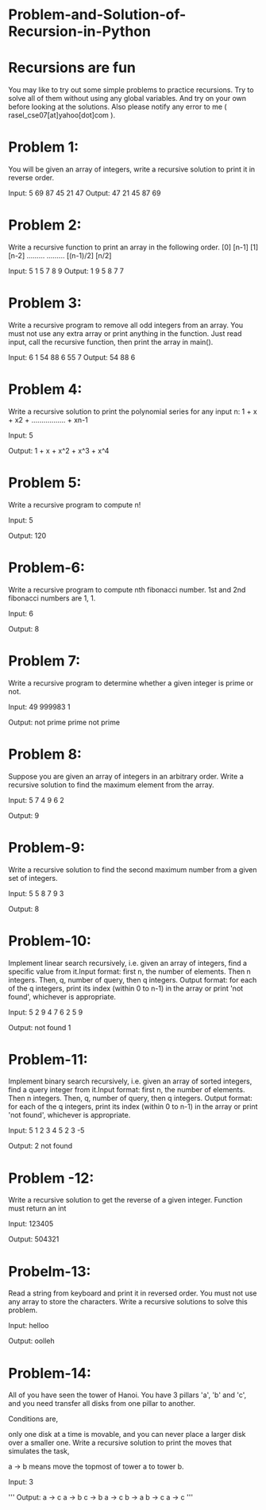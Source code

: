 # Problem-and-Solution-of-Recursion-in-Python

# Recursions are fun

You may like to try out some simple problems to practice recursions. Try to solve all of them without using any global variables. And try on your own before looking at the solutions. Also please notify any error to me ( rasel_cse07[at]yahoo[dot]com ).

# Problem 1:

You will be given an array of integers, write a recursive solution to print it in reverse order.


Input:
5
69 87 45 21 47
Output:
47 21 45 87 69

# Problem 2:

Write a recursive function to print an array in the following order.
[0] [n-1]
[1] [n-2]
.........
.........
[(n-1)/2] [n/2]


Input:
5
1 5 7 8 9
Output:
1 9
5 8
7 7

# Problem 3:

Write a recursive program to remove all odd integers from an array. You must not use any extra array or print anything in the function. Just read input, call the recursive function, then print the array in main().


Input:
6
1 54 88 6 55 7
Output:
54 88 6

# Problem 4:

Write a recursive solution to print the polynomial series for any input n:
1 + x + x2 + ................. + xn-1


Input:
5

Output:
1 + x + x^2 + x^3 + x^4



# Problem 5:

Write a recursive program to compute n!


Input:
5

Output:
120


# Problem-6:

Write a recursive program to compute nth fibonacci number. 1st and 2nd fibonacci numbers are 1, 1.

Input:
6

Output:
8



# Problem 7:

Write a recursive program to determine whether a given integer is prime or not.


Input:
49
999983
1

Output:
not prime
prime
not prime


# Problem 8:

Suppose you are given an array of integers in an arbitrary order. Write a recursive solution to find the maximum element from the array.


Input:
5
7 4 9 6 2

Output:
9


# Problem-9:

Write a recursive solution to find the second maximum number from a given set of integers.

Input:
5
5 8 7 9 3

Output:
8


# Problem-10:

Implement linear search recursively, i.e. given an array of integers, find a specific value from it.Input format: first n, the number of elements. 
Then n integers. Then, q, number of query, then q integers. Output format: for each of the q integers, print its index (within 0 to n-1) in the array or print 'not found', whichever is appropriate.

Input:
5
2 9 4 7 6
2
5 9

Output:
not found
1

# Problem-11:

Implement binary search recursively, i.e. given an array of sorted integers, find a query integer from it.Input format: first n, the number of elements. Then n integers. Then, q, number of query, then q integers. Output format: for each of the q integers, print its index (within 0 to n-1) 
in the array or print 'not found', whichever is appropriate.

Input:
5
1 2 3 4 5
2
3 -5

Output:
2
not found

# Problem -12:

Write a recursive solution to get the reverse of a given integer. Function must return an int


Input:
123405

Output:
504321

# Probelm-13:

Read a string from keyboard and print it in reversed order. You must not use any array to store the characters. Write a recursive solutions to solve this problem.

Input:
helloo

Output:
oolleh

# Problem-14:

All of you have seen the tower of Hanoi. You have 3 pillars 'a', 'b' and 'c', and you need transfer all 
disks from one pillar to another. 

Conditions are, 

only one disk at a time is movable, and you can never place a 
larger disk over a smaller one. 
Write a recursive solution to print the moves that simulates the task,

a -> b means move the topmost of tower a to tower b.

Input:
3

'''
Output:
a -> c
a -> b
c -> b
a -> c
b -> a
b -> c
a -> c
'''
